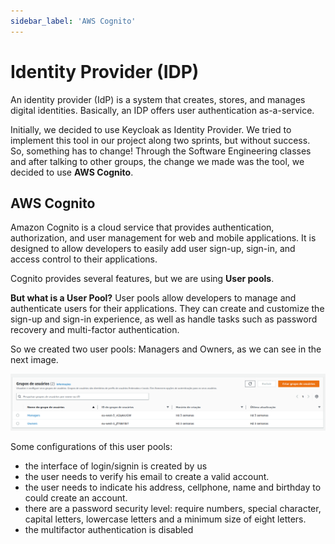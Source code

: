 ```yaml
---
sidebar_label: 'AWS Cognito'
---
```


# Identity Provider (IDP)


An identity provider (IdP) is a system that creates, stores, and manages digital identities. Basically, an IDP offers user authentication as-a-service.

Initially, we decided to use Keycloak as Identity Provider. We tried to implement this tool in our project along two sprints, but without success. 
So, something has to change! Through the Software Engineering classes and after talking to other groups, the change we made was the tool, we decided to use **AWS Cognito**.

## AWS Cognito

Amazon Cognito is a cloud service that provides authentication, authorization, and user management for web and mobile applications. It is designed to allow developers to easily add user sign-up, sign-in, and access control to their applications.

Cognito provides several features, but we are using **User pools**.

**But what is a User Pool?** User pools allow developers to manage and authenticate users for their applications. They can create and customize the sign-up and sign-in experience, as well as handle tasks such as password recovery and multi-factor authentication.

So we created two user pools: Managers and Owners, as we can see in the next image.

![User Pools created](userpools.png)

Some configurations of this user pools:
* the interface of login/signin is created by us
* the user needs to verify his email to create a valid account.
* the user needs to indicate his address, cellphone, name and birthday to could create an account.
* there are a password security level: require numbers, special character, capital letters, lowercase letters and a minimum size of eight letters.
* the multifactor authentication is disabled